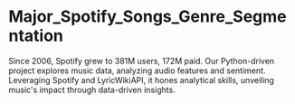 # Major_Spotify_Songs_Genre_Segmentation
Since 2006, Spotify grew to 381M users, 172M paid. Our Python-driven project explores music data, analyzing audio features and sentiment. Leveraging Spotify and LyricWikiAPI, it hones analytical skills, unveiling music's impact through data-driven insights.
